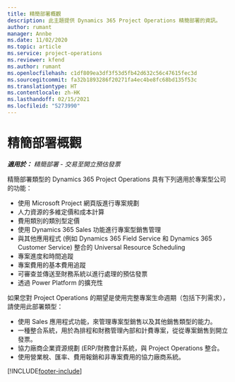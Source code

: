 ```yaml
---
title: 精簡部署概觀
description: 此主題提供 Dynamics 365 Project Operations 精簡部署的資訊。
author: rumant
manager: Annbe
ms.date: 11/02/2020
ms.topic: article
ms.service: project-operations
ms.reviewer: kfend
ms.author: rumant
ms.openlocfilehash: c1df809ea3df3f53d5fb42d632c56c47615fec3d
ms.sourcegitcommit: fa32b1893286f20271fa4ec4be8fc68bd135f53c
ms.translationtype: HT
ms.contentlocale: zh-HK
ms.lasthandoff: 02/15/2021
ms.locfileid: "5273990"
---
```

# <a name="lite-deployment-overview"></a>精簡部署概觀

_**適用於：** 精簡部署 - 交易至開立預估發票_

精簡部署類型的 Dynamics 365 Project Operations 具有下列適用於專案型公司的功能：

- 使用 Microsoft Project 網頁版進行專案規劃
- 人力資源的多維定價和成本計算
- 費用類別的類別型定價
- 使用 Dynamics 365 Sales 功能進行專案型銷售管理
- 與其他應用程式 (例如 Dynamics 365 Field Service 和 Dynamics 365 Customer Service) 整合的 Universal Resource Scheduling
- 專案進度和時間追蹤
- 專案費用的基本費用追蹤
- 可審查並傳送至財務系統以進行處理的預估發票
- 透過 Power Platform 的擴充性

如果您對 Project Operations 的期望是使用完整專案生命週期（包括下列需求），請使用此部署類型：

- 使用 Sales 應用程式功能，來管理專案型銷售以及其他銷售類型的能力。
- 一種整合系統，用於為排程和財務管理內部和計費專案，從從專案銷售到開立發票。
- 協力廠商企業資源規劃 (ERP/財務會計系統，與 Project Operations 整合。
- 使用營業稅、匯率、費用報銷和非專案費用的協力廠商系統。


[!INCLUDE[footer-include](../includes/footer-banner.md)]